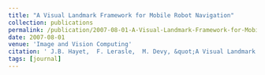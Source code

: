 ```yaml
---
title: "A Visual Landmark Framework for Mobile Robot Navigation"
collection: publications
permalink: /publication/2007-08-01-A-Visual-Landmark-Framework-for-Mobile-Robot-Navigation
date: 2007-08-01
venue: 'Image and Vision Computing'
citation: ' J.B. Hayet,  F. Lerasle,  M. Devy, &quot;A Visual Landmark Framework for Mobile Robot Navigation.&quot; Image and Vision Computing, 2007.'
tags: [journal]
---
```

